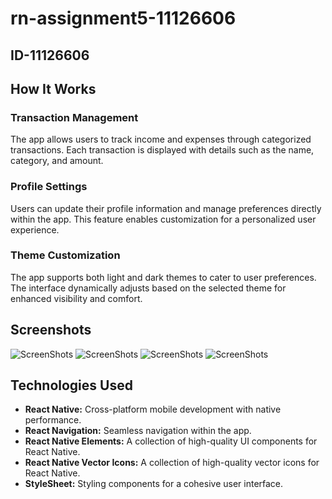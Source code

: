 # rn-assignment5-11126606
## ID-11126606

## How It Works

### Transaction Management
The app allows users to track income and expenses through categorized transactions. Each transaction is displayed with details such as the name, category, and amount.

### Profile Settings
Users can update their profile information and manage preferences directly within the app. This feature enables customization for a personalized user experience.

### Theme Customization
The app supports both light and dark themes to cater to user preferences. The interface dynamically adjusts based on the selected theme for enhanced visibility and comfort.

## Screenshots


![ScreenShots](image1.jpg)
![ScreenShots](image2.jpg)
![ScreenShots](image3.jpg)
![ScreenShots](image4.jpg)


## Technologies Used

- **React Native:** Cross-platform mobile development with native performance.
- **React Navigation:** Seamless navigation within the app.
- **React Native Elements:** A collection of high-quality UI components for React Native.
- **React Native Vector Icons:** A collection of high-quality vector icons for React Native.
- **StyleSheet:** Styling components for a cohesive user interface.
